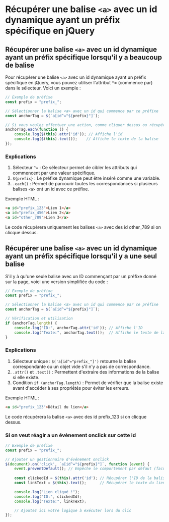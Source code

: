 # Récupérer une balise `<a>` avec un id dynamique ayant un préfix spécifique en jQuery

## Récupérer une balise `<a>` avec un id dynamique ayant un préfix spécifique lorsqu'il y a beaucoup de balise <a>

Pour récupérer une balise `<a>` avec un id dynamique ayant un préfix spécifique en jQuery, vous pouvez utiliser l'attribut ^= (commence par) dans le sélecteur. Voici un exemple :
```js
// Exemple de préfixe
const prefix = "prefix_";

// Sélectionner la balise <a> avec un id qui commence par ce préfixe
const anchorTag = $(`a[id^="${prefix}"]`);

// Si vous voulez effectuer une action, comme cliquer dessus ou récupérer son contenu
anchorTag.each(function () {
    console.log($(this).attr('id')); // Affiche l'id
    console.log($(this).text());    // Affiche le texte de la balise
});
```

### Explications 
1. Sélecteur `^=` : Ce sélecteur permet de cibler les attributs qui commencent par une valeur spécifique.
2. `${prefix}` : Le préfixe dynamique peut être inséré comme une variable.
3. `.each()` : Permet de parcourir toutes les correspondances si plusieurs balises `<a>` ont un id avec ce préfixe.

Exemple HTML : 
```html
<a id="prefix_123">Lien 1</a>
<a id="prefix_456">Lien 2</a>
<a id="other_789">Lien 3</a>
```

Le code récupérera uniquement les balises `<a>` avec des id other_789 si on clicque dessus.

## Récupérer une balise `<a>` avec un id dynamique ayant un préfix spécifique lorsqu'il y a une seul balise <a>

S'il y à qu'une seule balise <a> avec un ID commençant par un préfixe donné sur la page, voici une version simplifiée du code :
```js
// Exemple de préfixe
const prefix = "prefix_";

// Sélectionner la balise <a> avec un id qui commence par ce préfixe
const anchorTag = $(`a[id^="${prefix}"]`);

// Vérification et utilisation
if (anchorTag.length) {
    console.log("ID:", anchorTag.attr('id')); // Affiche l'ID
    console.log("Texte:", anchorTag.text());  // Affiche le texte de la balise
}
```

### Explications 
1. Sélecteur unique : `$('a[id^="prefix_"]')` retourne la balise correspondante ou un objet vide s'il n'y a pas de correspondance.
2. `.attr()` et `.text()` : Permettent d'extraire des informations de la balise si elle existe.
3. Condition `if (anchorTag.length)` : Permet de vérifier que la balise existe avant d'accéder à ses propriétés pour éviter les erreurs.

Exemple HTML : 
```html
<a id="prefix_123">Détail du lien</a>
```

Le code récupérera la balise `<a>` avec des id prefix_123 si on clicque dessus.

### Si on veut réagir a un évènement onclick sur cette id
```js
// Exemple de préfixe
const prefix = "prefix_";

// Ajouter un gestionnaire d'événement onclick
$(document).on('click', `a[id^="${prefix}"]`, function (event) {
    event.preventDefault(); // Empêche le comportement par défaut (facultatif, si le lien ne doit pas rediriger)
    
    const clickedId = $(this).attr('id'); // Récupérer l'ID de la balise cliquée
    const linkText = $(this).text();      // Récupérer le texte du lien

    console.log("Lien cliqué !");
    console.log("ID:", clickedId);
    console.log("Texte:", linkText);

    // Ajoutez ici votre logique à exécuter lors du clic
});
```
